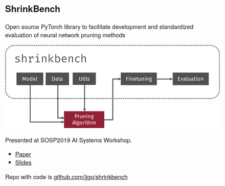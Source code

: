 ## ShrinkBench

<style>
body {
    font-family: "Fira Sans", "Helvetica Neue", "Helvetica";
    font-weight: 400;
    font-size: 14pt;
}
</style>

Open source PyTorch library to facilitate development and  standardized evaluation of neural network pruning methods

![](diagram.svg)

Presented at SOSP2019 AI Systems Workshop. 

- [Paper](jjgo-aisystems2019.pdf)
- [Slides](slides-sosp19-aisystems-shrinkbench-v3.pdf)

Repo with code is [github.com/jjgo/shrinkbench](https://github.com/jjgo/shrinkbench)



